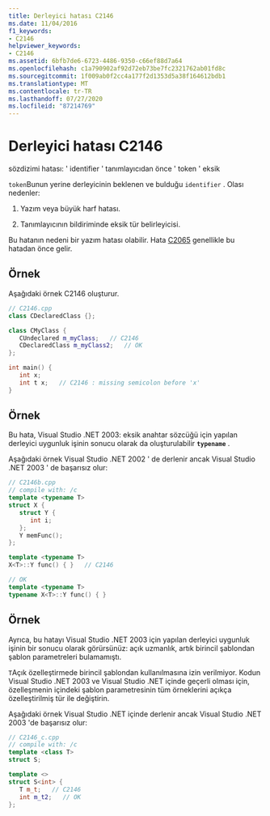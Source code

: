 ```yaml
---
title: Derleyici hatası C2146
ms.date: 11/04/2016
f1_keywords:
- C2146
helpviewer_keywords:
- C2146
ms.assetid: 6bfb7de6-6723-4486-9350-c66ef88d7a64
ms.openlocfilehash: c1a790902af92d72eb73be7fc2321762ab01fd8c
ms.sourcegitcommit: 1f009ab0f2cc4a177f2d1353d5a38f164612bdb1
ms.translationtype: MT
ms.contentlocale: tr-TR
ms.lasthandoff: 07/27/2020
ms.locfileid: "87214769"
---
```

# <a name="compiler-error-c2146"></a>Derleyici hatası C2146

sözdizimi hatası: ' identifier ' tanımlayıcıdan önce ' token ' eksik

`token`Bunun yerine derleyicinin beklenen ve bulduğu `identifier` .  Olası nedenler:

1. Yazım veya büyük harf hatası.

1. Tanımlayıcının bildiriminde eksik tür belirleyicisi.

Bu hatanın nedeni bir yazım hatası olabilir. Hata [C2065](../../error-messages/compiler-errors-1/compiler-error-c2065.md) genellikle bu hatadan önce gelir.

## <a name="example"></a>Örnek

Aşağıdaki örnek C2146 oluşturur.

```cpp
// C2146.cpp
class CDeclaredClass {};

class CMyClass {
   CUndeclared m_myClass;   // C2146
   CDeclaredClass m_myClass2;   // OK
};

int main() {
   int x;
   int t x;   // C2146 : missing semicolon before 'x'
}
```

## <a name="example"></a>Örnek

Bu hata, Visual Studio .NET 2003: eksik anahtar sözcüğü için yapılan derleyici uygunluk işinin sonucu olarak da oluşturulabilir **`typename`** .

Aşağıdaki örnek Visual Studio .NET 2002 ' de derlenir ancak Visual Studio .NET 2003 ' de başarısız olur:

```cpp
// C2146b.cpp
// compile with: /c
template <typename T>
struct X {
   struct Y {
      int i;
   };
   Y memFunc();
};

template <typename T>
X<T>::Y func() { }   // C2146

// OK
template <typename T>
typename X<T>::Y func() { }
```

## <a name="example"></a>Örnek

Ayrıca, bu hatayı Visual Studio .NET 2003 için yapılan derleyici uygunluk işinin bir sonucu olarak görürsünüz: açık uzmanlık, artık birincil şablondan şablon parametreleri bulamamıştı.

`T`Açık özelleştirmede birincil şablondan kullanılmasına izin verilmiyor. Kodun Visual Studio .NET 2003 ve Visual Studio .NET içinde geçerli olması için, özelleşmenin içindeki şablon parametresinin tüm örneklerini açıkça özelleştirilmiş tür ile değiştirin.

Aşağıdaki örnek Visual Studio .NET içinde derlenir ancak Visual Studio .NET 2003 'de başarısız olur:

```cpp
// C2146_c.cpp
// compile with: /c
template <class T>
struct S;

template <>
struct S<int> {
   T m_t;   // C2146
   int m_t2;   // OK
};
```
